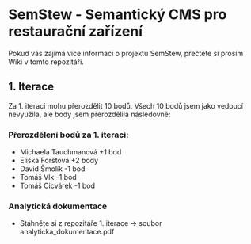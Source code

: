 # SemStew - Semantický CMS pro restaurační zařízení
Pokud vás zajímá více informací o projektu SemStew, přečtěte si prosím Wiki v tomto repozitáři.
## 1. Iterace
Za 1. iteraci mohu přerozdělit 10 bodů. Všech 10 bodů jsem jako vedoucí nevyužila, ale body jsem přerozdělila následovně:
### Přerozdělení bodů za 1. iteraci:
 * Michaela Tauchmanová +1 bod
 * Eliška Forštová +2 body
 * David Šmolík -1 bod
 * Tomáš Vlk -1 bod
 * Tomáš Cicvárek -1 bod
### Analytická dokumentace
 * Stáhněte si z repozitáře 1. iterace -> soubor analyticka_dokumentace.pdf
